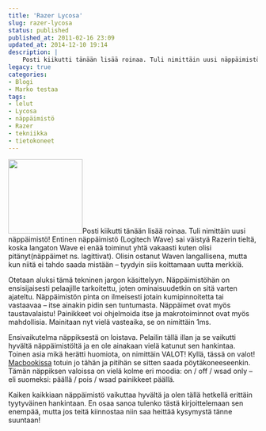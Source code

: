 ```yaml
---
title: 'Razer Lycosa'
slug: razer-lycosa
status: published
published_at: 2011-02-16 23:09
updated_at: 2014-12-10 19:14
description: |
    Posti kiikutti tänään lisää roinaa. Tuli nimittäin uusi näppäimistö! Entinen näppäimistö (Logitech Wave) sai väistyä Razerin tieltä, koska langaton Wave ei enää toiminut yhtä vakaasti kuten olisi pitänyt(näppäimet ns. lagittivat). Olisin ostanut Waven langallisena, mutta kun niitä ei tahdo saada mistään – tyydyin siis koittamaan uutta merkkiä.
legacy: true
categories:
- Blogi
- Marko testaa
tags:
- lelut
- Lycosa
- näppäimistö
- Razer
- tekniikka
- tietokoneet
---
```


<p><a href="https://cdn.markokaartinen.net/uploads/2011/02/lycosa.jpg"><img loading="lazy" decoding="async" class="alignright size-thumbnail wp-image-1774" title="Razer Lycosa" src="https://cdn.markokaartinen.net/uploads/2011/02/lycosa-150x150.jpg" alt="" width="150" height="150" /></a>Posti kiikutti tänään lisää roinaa. Tuli nimittäin uusi näppäimistö! Entinen näppäimistö (Logitech Wave) sai väistyä Razerin tieltä, koska langaton Wave ei enää toiminut yhtä vakaasti kuten olisi pitänyt(näppäimet ns. lagittivat). Olisin ostanut Waven langallisena, mutta kun niitä ei tahdo saada mistään &#8211; tyydyin siis koittamaan uutta merkkiä.</p>
<p><!--more--></p>
<p>Otetaan aluksi tämä tekninen jargon käsittelyyn. Näppäimistöhän on ensisijaisesti pelaajille tarkoitettu, joten ominaisuudetkin on sitä varten ajateltu. Näppäimistön pinta on ilmeisesti jotain kumipinnoitetta tai vastaavaa &#8211; itse ainakin pidin sen tuntumasta. Näppäimet ovat myös taustavalaistu! Painikkeet voi ohjelmoida itse ja makrotoiminnot ovat myös mahdollisia. Mainitaan nyt vielä vasteaika, se on nimittäin 1ms.</p>
<p>Ensivaikutelma näppiksestä on loistava. Pelailin tällä illan ja se vaikutti hyvältä näppäimistöltä ja en ole ainakaan vielä katunut sen hankintaa. Toinen asia mikä herätti huomiota, on nimittäin VALOT! Kyllä, tässä on valot! <a href="https://markokaartinen.net/macbook-pro-magic-mouse/">Macbookissa</a> totuin jo tähän ja pitihän se sitten saada pöytäkoneeseenkin. Tämän näppiksen valoissa on vielä kolme eri moodia: on / off / wsad only &#8211; eli suomeksi: päällä / pois / wsad painikkeet päällä.</p>
<p>Kaiken kaikkiaan näppäimistö vaikuttaa hyvältä ja olen tällä hetkellä erittäin tyytyväinen hankintaan. En osaa sanoa tulenko tästä kirjoittelemaan sen enempää, mutta jos teitä kiinnostaa niin saa heittää kysymystä tänne suuntaan!</p>